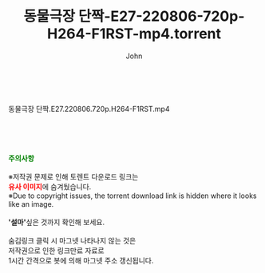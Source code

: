 ﻿---
layout: post
title:  "동물극장 단짝-E27-220806-720p-H264-F1RST-mp4.torrent"
author: John
categories: [ 방송/음악 ]
tags: [  ]
image:  
description: "동물극장 단짝-E27-220806-720p-H264-F1RST-mp4 torrent 정보 공유"
toc: true
toc_sticky: true
---

<br>
<div class="view-img">
<a class="view_image" href="https://torrentmobile60.com/bbs/view_image.php?fn=%2Fdata%2Ffile%2Fmusic%2F3735182707_lIkEtOsB_fa509b97257313d6da72422ff6f22efeda669423.jpg" target="_blank"><img alt="" class="img-tag" content="https://torrentmobile60.com/data/file/music/3735182707_lIkEtOsB_fa509b97257313d6da72422ff6f22efeda669423.jpg" itemprop="image" src="https://torrentmobile60.com/data/file/music/thumb-3735182707_lIkEtOsB_fa509b97257313d6da72422ff6f22efeda669423_835x2260.jpg"/></a></div><div class="view-content" itemprop="description">
<p>동물극장 단짝.E27.220806.720p.H264-F1RST.mp4<br/></p> </div>
    
<br><br><br>
<p data-ke-size="size16"><b><span style="color: green;">주의사항</span></b><br /><br />※저작권 문제로 인해 토렌트 다운로드 링크는<br /><b><span style="color: red;">유사 이미지</span></b>에 숨겨뒀습니다.<br />※Due to copyright issues, the torrent download link is hidden where it looks like an image.<br /><br /><b>'설마'</b>싶은 것까지 확인해 보세요.<br /><br />숨김링크 클릭 시 마그넷 나타나지 않는 것은<br />저작권으로 인한 링크만료 자료로<br />1시간 간격으로 봇에 의해 마그넷 주소 갱신됩니다.</p>
